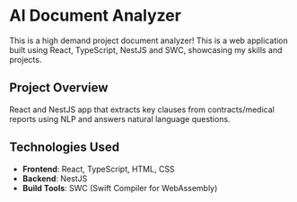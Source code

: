 # AI Document Analyzer

This is a high demand project document analyzer! This is a web application built using React, TypeScript, NestJS and SWC, showcasing my skills and projects.

## Project Overview

React and NestJS app that extracts key clauses from contracts/medical reports using NLP and answers natural language questions.

## Technologies Used

- **Frontend**: React, TypeScript, HTML, CSS
- **Backend**: NestJS
- **Build Tools**: SWC (Swift Compiler for WebAssembly)
